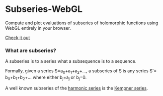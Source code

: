 # Subseries-WebGL
Compute and plot evaluations of subseries of holomorphic functions using WebGL entirely in your browser.

[Check it out](https://raphaelreyna.works/Subseries-WebGL)

### What are subseries?
A subseries is to a series what a subsequence is to a sequence.

Formally, given a series S=a<sub>0</sub>+a<sub>1</sub>+a<sub>2</sub>+..., 
a subseries of S is any series S'= b<sub>0</sub>+b<sub>1</sub>+b<sub>2</sub>+... where either b<sub>j</sub>=a<sub>j</sub> or b<sub>j</sub>=0.

A well known subseries of the [harmonic series](https://en.wikipedia.org/wiki/Harmonic_series_(mathematics)) is the [Kempner series](https://en.wikipedia.org/wiki/Kempner_series).
